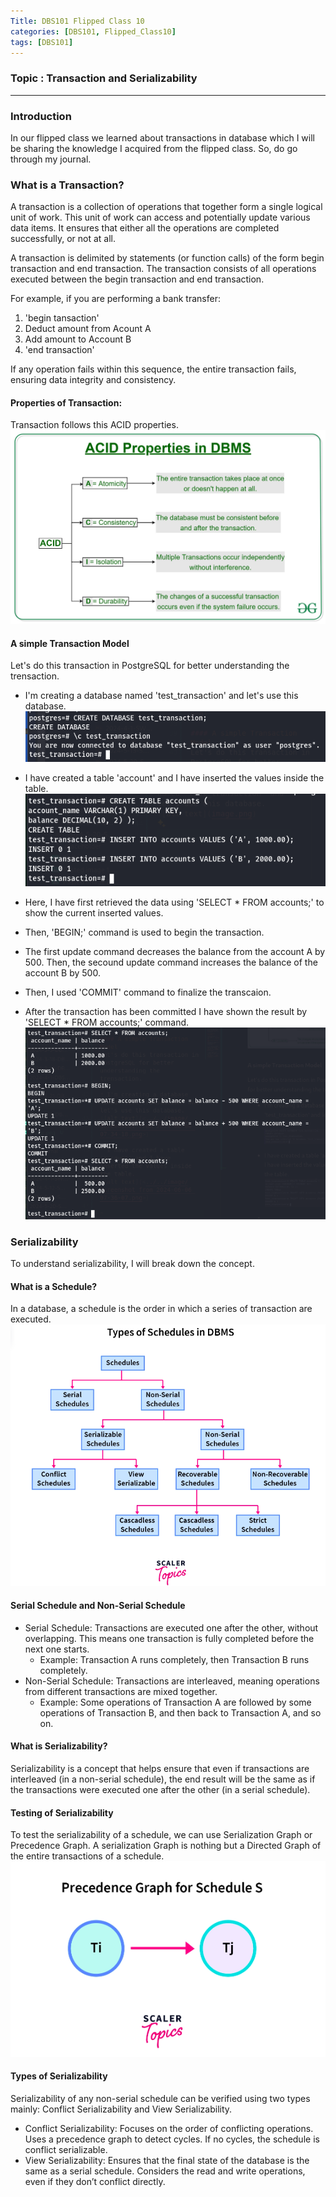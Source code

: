 ```yaml
---
Title: DBS101 Flipped Class 10
categories: [DBS101, Flipped_Class10]
tags: [DBS101]
---
```


### Topic : Transaction and Serializability

---

### Introduction

In our flipped class we learned about transactions in database which I will be sharing the knowledge I acquired from the flipped class. So, do go through my journal.

### What is a Transaction?

A transaction is a collection of operations that together form a single logical unit of work. This unit of work can access and potentially update various data items.
It ensures that either all the operations are completed successfully, or not at all.

A transaction is delimited by statements (or function calls)
of the form begin transaction and end transaction.
The transaction consists of all operations executed between
the begin transaction and end transaction.

For example, if you are performing a bank transfer:

1. 'begin tansaction'
2. Deduct amount from Acount A
3. Add amount to Account B
4. 'end transaction'

If any operation fails within this sequence, the entire transaction fails, ensuring data integrity and consistency.

#### Properties of Transaction:

Transaction follows this ACID properties.
![alt text](../../image/ACID.png)

#### A simple Transaction Model

Let's do this transaction in PostgreSQL for better understanding the trensaction.

- I'm creating a database named 'test_transaction' and let's use this database.
  ![alt text](<../../image/Screenshot from 2024-06-06 07-34-18.png>)

- I have created a table 'account' and I have inserted the values inside the table.
  ![alt text](<../../image/Screenshot from 2024-06-06 07-36-07.png>)

- Here, I have first retrieved the data using 'SELECT \* FROM accounts;' to show the current inserted values.
- Then, 'BEGIN;' command is used to begin the transaction.
- The first update command decreases the balance from the account A by 500. Then, the secound update command increases the balance of the account B by 500.
- Then, I used 'COMMIT' command to finalize the transcaion.
- After the transaction has been committed I have shown the result by 'SELECT \* FROM accounts;' command.
  ![alt text](../../image/sample_transaction.png)

### Serializability

To understand serializability, I will break down the concept.

#### What is a Schedule?

In a database, a schedule is the order in which a series of transaction are executed.
![alt text](../../image/schedule.png)

#### Serial Schedule and Non-Serial Schedule

- Serial Schedule: Transactions are executed one after the other, without overlapping. This means one transaction is fully completed before the next one starts.
  - Example: Transaction A runs completely, then Transaction B runs completely.
- Non-Serial Schedule: Transactions are interleaved, meaning operations from different transactions are mixed together.
  - Example: Some operations of Transaction A are followed by some operations of Transaction B, and then back to Transaction A, and so on.

#### What is Serializability?

Serializability is a concept that helps ensure that even if transactions are interleaved (in a non-serial schedule), the end result will be the same as if the transactions were executed one after the other (in a serial schedule).

#### Testing of Serializability
To test the serializability of a schedule, we can use Serialization Graph or Precedence Graph. A serialization Graph is nothing but a Directed Graph of the entire transactions of a schedule.
![alt text](../../image/directed_graph.png)

#### Types of Serializability
Serializability of any non-serial schedule can be verified using two types mainly: Conflict Serializability and View Serializability.

* Conflict Serializability: Focuses on the order of conflicting operations. Uses a precedence graph to detect cycles. If no cycles, the schedule is conflict serializable.
* View Serializability: Ensures that the final state of the database is the same as a serial schedule. Considers the read and write operations, even if they don’t conflict directly.

